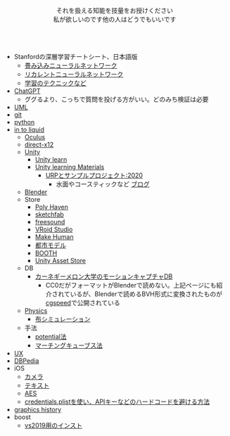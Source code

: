 <div align="center">
それを扱える知能を技量をお授けください<br>
私が欲しいのです他の人はどうでもいいです<br>
<br>
<br>
<br>
</div>

* Stanfordの深層学習チートシート、日本語版
    * [畳み込みニューラルネットワーク](https://stanford.edu/~shervine/l/ja/teaching/cs-230/cheatsheet-convolutional-neural-networks)
    * [リカレントニューラルネットワーク](https://stanford.edu/~shervine/l/ja/teaching/cs-230/cheatsheet-recurrent-neural-networks)
    * [学習のテクニックなど](https://t.co/FDUJsvKOyI)
* [ChatGPT](https://openai.com/blog/chatgpt)
    * ググるより、こっちで質問を投げる方がいい。どのみち検証は必要
* [UML](https://github.com/Takahiro-Kunii/UML-tips)
* [git](https://github.com/Takahiro-Kunii/study-git)
* [python](https://github.com/Takahiro-Kunii/python-tips)
* [in to liquid](https://github.com/Takahiro-Kunii/in-to-liquid)
  * [Oculus](https://github.com/Takahiro-Kunii/go-oculus-go)
  * [direct-x12](https://github.com/Takahiro-Kunii/direct-x12)
  * [Unity](https://github.com/Takahiro-Kunii/unity-tips)
    * [Unity learn](https://unity.com/ja/learn)
    * [Unity learning Materials](https://learning.unity3d.jp/)
       * [URPとサンプルプロジェクト:2020](https://learning.unity3d.jp/5560/)
          * 水面やコースティックなど [ブログ](https://blog.unity.com/technology/achieve-beautiful-scalable-and-performant-graphics-with-the-universal-render-pipeline)
  * [Blender](https://github.com/Takahiro-Kunii/blender-tips)
  * Store
    * [Poly Haven](https://polyhaven.com/)
    * [sketchfab](https://sketchfab.com/)
    * [freesound](https://freesound.org/)
    * [VRoid Studio](https://vroid.com/studio)
    * [Make Human](http://www.makehumancommunity.org)
    * [都市モデル](https://www.mlit.go.jp/plateau/learning/tpc02-1/)
    * [BOOTH](https://booth.pm/ja)
    * [Unity Asset Store](https://assetstore.unity.com)
  * DB
     * [カーネギーメロン大学のモーションキャプチャDB](http://mocap.cs.cmu.edu/)
        * CC0だがフォーマットがBlenderで読めない。上記ページにも紹介されているが、Blenderで読めるBVH形式に変換されたものが[cgspeed](https://sites.google.com/a/cgspeed.com/cgspeed/motion-capture)で公開されている
  * [Physics](https://github.com/Takahiro-Kunii/study-physics)
    * [布シミュレーション](https://github.com/Takahiro-Kunii/cloth)
  * 手法
    * [potential法](https://github.com/Takahiro-Kunii/potential)
    * [マーチングキューブス法](https://github.com/Takahiro-Kunii/marching-cubes)
* [UX](https://github.com/Takahiro-Kunii/ux-tips)
* [DBPedia](https://github.com/Takahiro-Kunii/DBPedia)
* iOS
  * [カメラ](https://github.com/Takahiro-Kunii/LiveVision)
  * [テキスト](https://github.com/Takahiro-Kunii/TextToPath)
  * [AES](https://github.com/Takahiro-Kunii/AES)
  * [credentials.plistを使い、APIキーなどのハードコードを避ける方法](https://qiita.com/codelynx/items/c28bfb434e90800f7ac8)
* [graphics history](https://ohiostate.pressbooks.pub/graphicshistory/)
* boost
  * [vs2019用のインスト](https://www.pc-gear.com/post/boost-vs2019/)
